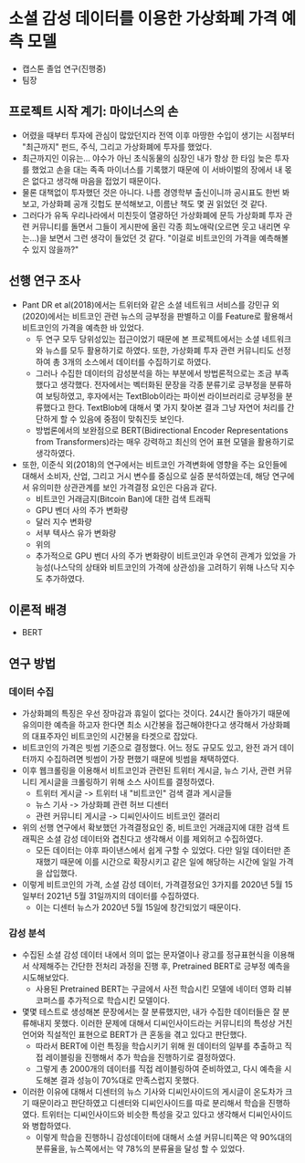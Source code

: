 # 소셜 감성 데이터를 이용한 가상화폐 가격 예측 모델
- 캡스톤 졸업 연구(진행중)
- 팀장

## 프로젝트 시작 계기: 마이너스의 손
- 어렸을 때부터 투자에 관심이 많았던지라 전역 이후 마땅한 수입이 생기는 시점부터 "최근까지" 펀드, 주식, 그리고 가상화폐에 투자를 했었다. 
- 최근까지인 이유는... 야수가 아닌 초식동물의 심장인 내가 항상 한 타임 늦은 투자를 했었고 손을 대는 족족 마이너스를 기록했기 때문에 이 서바이벌의 장에서 내 몫은 없다고 생각해 마음을 접었기 때문이다. 
- 물론 대책없이 투자했던 것은 아니다. 나름 경영학부 출신이니까 공시표도 한번 봐보고, 가상화폐 공개 깃헙도 분석해보고, 이름난 책도 몇 권 읽었던 것 같다.
- 그러다가 유독 우리나라에서 미친듯이 열광하던 가상화폐에 문득 가상화폐 투자 관련 커뮤니티를 돌면서 그들이 게시판에 올린 각종 희노애락(오르면 웃고 내리면 우는...)을 보면서 그런 생각이 들었던 것 같다. "이걸로 비트코인의 가격을 예측해볼 수 있지 않을까?"


## 선행 연구 조사
- Pant DR et al(2018)에서는 트위터와 같은 소셜 네트워크 서비스를 강민규 외(2020)에서는 비트코인 관련 뉴스의 긍부정을 판별하고 이를 Feature로 활용해서 비트코인의 가격을 예측한 바 있었다.
  - 두 연구 모두 당위성있는 접근이었기 때문에 본 프로젝트에서는 소셜 네트워크와 뉴스를 모두 활용하기로 하였다. 또한, 가상화폐 투자 관련 커뮤니티도 선정하여 총 3개의 소스에서 데이터를 수집하기로 하였다.
  - 그러나 수집한 데이터의 감성분석을 하는 부분에서 방법론적으로는 조금 부족했다고 생각했다. 전자에서는 벡터화된 문장을 각종 분류기로 긍부정을 분류하여 보팅하였고, 후자에서는 TextBlob이라는 파이썬 라이브러리로 긍부정을 분류했다고 한다. TextBlob에 대해서 몇 가지 찾아본 결과 그냥 자연어 처리를 간단하게 할 수 있음에 중점이 맞춰진듯 보인다.
  - 방법론에서의 보완점으로 BERT(Bidirectional Encoder Representations from Transformers)라는 매우 강력하고 최신의 언어 표현 모델을 활용하기로 생각하였다.
- 또한, 이준식 외(2018)의 연구에서는 비트코인 가격변화에 영향을 주는 요인들에 대해서 소비자, 산업, 그리고 거시 변수를 중심으로 실증 분석하였는데, 해당 연구에서 유의미한 상관관계를 보인 가격결정 요인은 다음과 같다.
  - 비트코인 거래금지(Bitcoin Ban)에 대한 검색 트래픽
  - GPU 벤더 사의 주가 변화량
  - 달러 지수 변화량
  - 서부 텍사스 유가 변화량
  - 위의 
  - 추가적으로 GPU 벤더 사의 주가 변화량이 비트코인과 우연히 관계가 있었을 가능성(나스닥의 상태와 비트코인의 가격에 상관성)을 고려하기 위해 나스닥 지수도 추가하였다.

## 이론적 배경
- BERT

## 연구 방법
### 데이터 수집
- 가상화폐의 특징은 우선 장마감과 휴일이 없다는 것이다. 24시간 돌아가기 때문에 유의미한 예측을 하고자 한다면 최소 시간봉을 접근해야한다고 생각해서 가상화폐의 대표주자인 비트코인의 시간봉을 타겟으로 잡았다.
- 비트코인의 가격은 빗썸 기준으로 결정했다. 어느 정도 규모도 있고, 완전 과거 데이터까지 수집하려면 빗썸이 가장 편했기 때문에 빗썸을 채택하였다.
- 이후 웹크롤링을 이용해서 비트코인과 관련된 트위터 게시글, 뉴스 기사, 관련 커뮤니티 게시글을 크롤링하기 위해 소스 사이트를 결정하였다.
  - 트위터 게시글 -> 트위터 내 "비트코인" 검색 결과 게시글들
  - 뉴스 기사 -> 가상화폐 관련 허브 디센터
  - 관련 커뮤니티 게시글 -> 디씨인사이드 비트코인 갤러리
- 위의 선행 연구에서 확보했던 가격결정요인 중, 비트코인 거래금지에 대한 검색 트래픽은 소셜 감성 데이터와 겹친다고 생각해서 이를 제외허고 수집하였다.
  - 모든 데이터는 야후 파이낸스에서 쉽게 구할 수 있었다. 다만 일일 데이터만 존재했기 때문에 이를 시간으로 확장시키고 같은 일에 해당하는 시간에 일일 가격을 삽입했다. 
- 이렇게 비트코인의 가격, 소셜 감성 데이터, 가격결정요인 3가지를 2020년 5월 15일부터 2021년 5월 31일까지의 데이터를 수집하였다.
  - 이는 디센터 뉴스가 2020년 5월 15일에 창간되었기 때문이다.

### 감성 분석
- 수집된 소셜 감성 데이터 내에서 의미 없는 문자열이나 광고를 정규표현식을 이용해서 삭제해주는 간단한 전처리 과정을 진행 후, Pretrained BERT로 긍부정 예측을 시도해보았다.
  - 사용된 Pretrained BERT는 구글에서 사전 학습시킨 모델에 네이터 영화 리뷰 코퍼스를 추가적으로 학습시킨 모델이다.
- 몇몇 테스트로 생성해본 문장에서는 잘 분류했지만, 내가 수집한 데이터들은 잘 분류해내지 못했다. 이러한 문제에 대해서 디씨인사이드라는 커뮤니티의 특성상 거친 언어와 직설적인 표현으로 BERT가 큰 혼동을 겪고 있다고 판단했다. 
  - 따라서 BERT에 이런 특징을 학습시키기 위해 원 데이터의 일부를 추출하고 직접 레이블링을 진행해서 추가 학습을 진행하기로 결정하였다.
  - 그렇게 총 2000개의 데이터를 직접 레이블링하여 준비하였고, 다시 예측을 시도해본 결과 성능이 70%대로 만족스럽지 못했다.
- 이러한 이유에 대해서 디센터의 뉴스 기사와 디씨인사이드의 게시글이 온도차가 크기 때문이라고 판단하였고 디센터와 디씨인사이드를 따로 분리해서 학습을 진행하였다. 트위터는 디씨인사이드와 비슷한 특성을 갖고 있다고 생각해서 디씨인사이드와 병합하였다.
  - 이렇게 학습을 진행하니 감성데이터에 대해서 소셜 커뮤니티쪽은 약 90%대의 분류율을, 뉴스쪽에서는 약 78%의 분류율을 달성 할 수 있었다.
